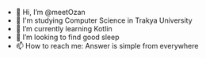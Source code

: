 - 👋 Hi, I’m @meetOzan
- 👀 I'm studying Computer Science in Trakya University 
- 🌱 I’m currently learning Kotlin
- 💞️ I’m looking to find good sleep
- 📫 How to reach me: Answer is simple from everywhere

<!---
meetOzan/meetOzan is a ✨ special ✨ repository because its `README.md` (this file) appears on your GitHub profile.
You can click the Preview link to take a look at your changes.
--->
